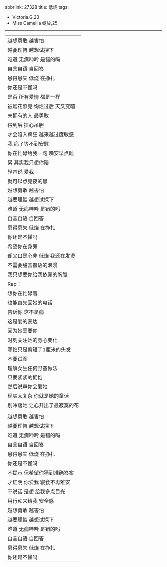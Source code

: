 abbrlink: 27328
title: 低烧
tags:
  - Victoria.G,23
  - Miss Camellia 绽放,25
---
|      |
|--|
|越想勇敢 越害怕|
|越要理智 越想试探下|
|难道 无病呻吟 是错的吗|
|自言自语 自回答|
|患得患失 低烧 在挣扎|
|你还是不懂吗|
|是否 所有爱情 都是一样|
|被烟花照亮 绚烂过后 天又变暗|
|未拥有的人 最勇敢|
|得到后 提心吊胆|
|才会陷入疯狂 越来越过度敏感|
|我 病了等不到安慰|
|你在忙碌给我一句 晚安早点睡|
|累 其实我只想你陪|
|轻声说 爱我|
|就可以点亮夜的黑|
|越想勇敢 越害怕|
|越要理智 越想试探下|
|难道 无病呻吟 是错的吗|
|自言自语 自回答|
|患得患失 低烧 在挣扎|
|你还是不懂吗|
|希望你在身旁|
|却又口是心非 低烧 我还在发烫|
|不需要甜言蜜语的浪漫|
|我只想要你给我依靠的胸膛|
|Rap：|
|想你在忙碌着|
|也能首先回她的电话|
|告诉你 这不是病|
|这是爱的表达|
|因为她需要你|
|时刻关注她的身心变化|
|哪怕只是剪短了1厘米的头发|
|不要试图|
|理解女生任何野蛮做法|
|只要紧紧的拥抱|
|然后说声你会爱她|
|现实太复杂 你就是她的童话|
|别冷落她 让心开出了最寂寞的花|
|      |
|越想勇敢 越害怕|
|越要理智 越想试探下|
|难道 无病呻吟 是错的吗|
|自言自语 自回答|
|患得患失 低烧 在挣扎|
|你还是不懂吗|
|不提示 但希望你猜到准确答案|
|才证明 你爱我 寝食不再难安|
|不说话 是想 给我多点目光|
|用行动来给我 安全感|
|越想勇敢 越害怕|
|越要理智 越想试探下|
|难道 无病呻吟 是错的吗|
|自言自语 自回答|
|患得患失 低烧 在挣扎|
|你还是不懂吗|